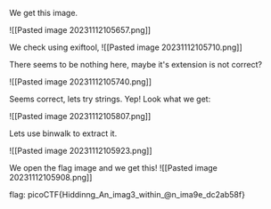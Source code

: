 We get this image.

![[Pasted image 20231112105657.png]]

We check using exiftool, 
![[Pasted image 20231112105710.png]]

There seems to be nothing here, maybe it's extension is not correct? 

![[Pasted image 20231112105740.png]]

Seems correct, lets try strings.
Yep! Look what we get: 

![[Pasted image 20231112105807.png]]

Lets use binwalk to extract it.

![[Pasted image 20231112105923.png]]

We open the flag image and we get this!
![[Pasted image 20231112105908.png]]

flag: picoCTF{Hiddinng_An_imag3_within_@n_ima9e_dc2ab58f}